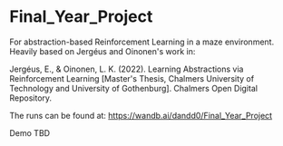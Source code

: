 # Final_Year_Project

For abstraction-based Reinforcement Learning in a maze environment. Heavily based on Jergéus and Oinonen's work in: 

Jergéus, E., & Oinonen, L. K. (2022). Learning Abstractions via Reinforcement Learning [Master's Thesis, Chalmers University of Technology and University of Gothenburg]. Chalmers Open Digital Repository. 

The runs can be found at:
https://wandb.ai/dandd0/Final_Year_Project

Demo TBD
